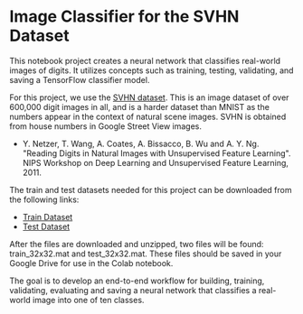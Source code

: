 # Image Classifier for the SVHN Dataset
This notebook project creates a neural network that classifies real-world images of digits. It utilizes concepts such as training, testing, validating, and saving a TensorFlow classifier model.


For this project, we use the [SVHN dataset](http://ufldl.stanford.edu/housenumbers/). This is an  image dataset of over 600,000 digit images in all, and is a harder dataset than MNIST as the numbers appear in the context of natural scene images. SVHN is obtained from house numbers in Google Street View images. 

* Y. Netzer, T. Wang, A. Coates, A. Bissacco, B. Wu and A. Y. Ng. "Reading Digits in Natural Images with Unsupervised Feature Learning". NIPS Workshop on Deep Learning and Unsupervised Feature Learning, 2011.

The train and test datasets needed for this project can be downloaded from the following links:
* [Train Dataset](http://ufldl.stanford.edu/housenumbers/train.tar.gz)
* [Test Dataset](http://ufldl.stanford.edu/housenumbers/test.tar.gz)

After the files are downloaded and unzipped, two files will be found: train_32x32.mat and test_32x32.mat. These files should be saved in your Google Drive for use in the Colab notebook.

The goal is to develop an end-to-end workflow for building, training, validating, evaluating and saving a neural network that classifies a real-world image into one of ten classes.
